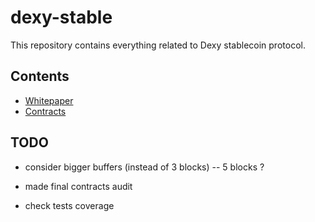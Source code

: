 # dexy-stable

This repository contains everything related to Dexy stablecoin protocol.

## Contents

* [Whitepaper](paper/dexy.pdf)
* [Contracts](contracts/)

## TODO

* consider bigger buffers (instead of 3 blocks) -- 5 blocks ?

* made final contracts audit

* check tests coverage